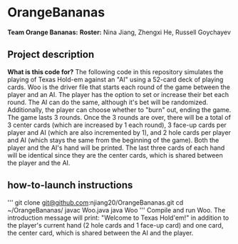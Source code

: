 # OrangeBananas
**Team Orange Bananas:**
**Roster:** Nina Jiang, Zhengxi He, Russell Goychayev

## Project description
**What is this code for?**
The following code in this repository simulates the playing of Texas Hold-em against an "AI" using a 52-card deck of playing cards. Woo is the driver file that starts each round of the game between the player and an AI. The player has the option to set or increase their bet each round. The AI can do the same, although it's bet will be randomized. Additionally, the player can choose whether to "burn" out, ending the game. The game lasts 3 rounds. Once the 3 rounds are over, there will be a total of 3 center cards (which are increased by 1 each round), 3 face-up cards per player and AI (which are also incremented by 1), and 2 hole cards per player and AI (which stays the same from the beginning of the game). Both the player and the AI's hand will be printed. The last three cards of each hand will be identical since they are the center cards, which is shared between the player and the AI.

## how-to-launch instructions
'''
git clone git@github.com:njiang20/OrangeBananas.git
cd ~/OrangeBananas/
javac Woo.java
java Woo
'''
Compile and run Woo. The introduction message will print: "Welcome to Texas Hold'em!" in addition to the player's current hand (2 hole cards and 1 face-up card) and one card, the center card, which is shared between the AI and the player.
